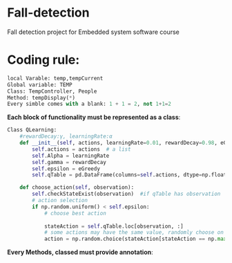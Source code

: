 # Fall-detection

Fall detection project for Embedded system software course

# Coding rule:

~~~Python
local Varable: temp,tempCurrent
Global variable: TEMP
Class: TempController, People
Method: tempDisplay(*)
Every simble comes with a blank: 1 + 1 = 2, not 1+1=2 

~~~

**Each block of functionality must be represented as a class**:

~~~python
Class QLearning:
    #rewardDecay:γ, learningRate:α
    def __init__(self, actions, learningRate=0.01, rewardDecay=0.98, eGreedy=1):
        self.actions = actions  # a list
        self.Alpha = learningRate
        self.gamma = rewardDecay
        self.epsilon = eGreedy
        self.qTable = pd.DataFrame(columns=self.actions, dtype=np.float64)

    def choose_action(self, observation):
        self.checkStateExist(observation)  #if qTable has observation
        # action selection
        if np.random.uniform() < self.epsilon:
            # choose best action
            
            stateAction = self.qTable.loc[observation, :]
            # some actions may have the same value, randomly choose on in these actions
            action = np.random.choice(stateAction[stateAction == np.max(stateAction)].index)
~~~
**Every Methods, classed must provide annotation**:
